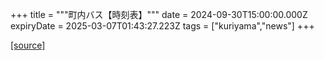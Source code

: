 +++
title = """町内バス【時刻表】"""
date = 2024-09-30T15:00:00.000Z
expiryDate = 2025-03-07T01:43:27.223Z
tags = ["kuriyama","news"]
+++


[[source]](https://www.town.kuriyama.hokkaido.jp/soshiki/47/28990.html)
